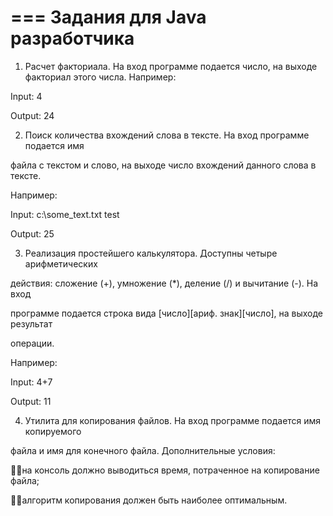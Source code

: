 ===
Задания для Java разработчика
===
1. Расчет факториала. На вход программе подается число, на выходе факториал этого числа. Например:

Input: 4

Output: 24

2. Поиск количества вхождений слова в тексте. На вход программе подается имя

файла с текстом и слово, на выходе число вхождений данного слова в тексте.

Например:

Input: c:\some_text.txt test

Output: 25

3. Реализация простейшего калькулятора. Доступны четыре арифметических

действия: сложение (+), умножение (*), деление (/) и вычитание (-). На вход

программе подается строка вида [число][ариф. знак][число], на выходе результат

операции.

Например:

Input: 4+7

Output: 11

4. Утилита для копирования файлов. На вход программе подается имя копируемого

файла и имя для конечного файла. Дополнительные условия:

на консоль должно выводиться время, потраченное на копирование файла;

алгоритм копирования должен быть наиболее оптимальным.